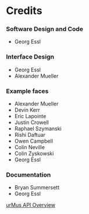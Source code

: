 Credits
=======

### Software Design and Code
* Georg Essl

### Interface Design
* Georg Essl
* Alexander Mueller

### Example faces
* Alexander Mueller
* Devin Kerr
* Eric Lapointe
* Justin Crowell
* Raphael Szymanski
* Rishi Daftuar
* Owen Campbell
* Colin Neville
* Colin Zyskowski
* Georg Essl

### Documentation
* Bryan Summersett
* Georg Essl

[urMus API Overview](overview.html)
